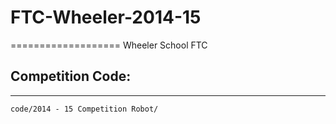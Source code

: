# FTC-Wheeler-2014-15
===================
Wheeler School FTC

## Competition Code:
--------------------

`code/2014 - 15 Competition Robot/`
